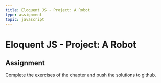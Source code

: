 ```yaml
---
title: Eloquent JS - Project: A Robot
type: assignment
topic: javascript
---
```


# Eloquent JS - Project: A Robot

## Assignment

Complete the exercises of the chapter and push the solutions to github.
